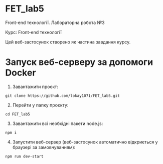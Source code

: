 # FET_lab5

Front-end технології. Лабораторна робота №3

Курс: Front-end технології

Цей веб-застосунок створено як частина завдання курсу.

# Запуск веб-серверу за допомоги Docker

1. Завантажити проєкт:

```
git clone https://github.com/lokay1071/FET_lab5.git
```

2. Перейти у папку проєкту:

```
cd FET_lab5
```

3. Завантажити всі необхідні пакети node.js:

```
npm i
```

4. Запустити веб-сервер (веб-застосунок автоматично відкриється у браузері за замовчуванням):

```
npm run dev-start
```
